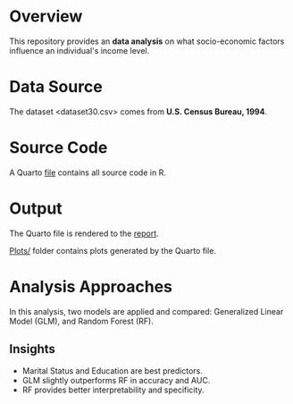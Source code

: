 # Overview

This repository provides an **data analysis** on
what socio-economic factors influence an individual's income level.

# Data Source

The dataset
<dataset30.csv>
comes from **U.S. Census Bureau, 1994**.

# Source Code

A Quarto
[file](Group_30_Analysis.qmd)
contains all source code in R.

# Output

The Quarto file is rendered to the
[report](Group_30_qmd.pdf).

[Plots/](Plots)
folder contains plots generated by the Quarto file.

# Analysis Approaches

In this analysis, two models are applied and compared:
Generalized Linear Model (GLM),
and Random Forest (RF).

## Insights

- Marital Status and Education are best predictors.
- GLM slightly outperforms RF in accuracy and AUC.
- RF provides better interpretability and specificity.
